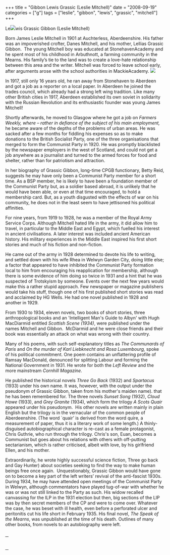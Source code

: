+++
title = "Gibbon Lewis Grassic (Leslie Mitchell)"
date = "2008-09-19"
categories = ["g"]
tags = ["leslie", "gibbon", "lewis", "grassic", "mitchell"]
+++

Le![](http://79.170.40.183/grahamstevenson.me.uk/images/stories/gibbon%20grassic%20L.jpg)wis Grassic Gibbon (Leslie Mitchell)

Born James Leslie Mitchell in 1901 at Auchterless, Aberdeenshire. His father was an impoverished crofter, Danes Mitchell, and his mother, Lellias Grassic Gibbon.  The young Mitchell boy was educated at StonehavenAcademy and he spent most of his childhood in Arbuthnott, a farming community in the Mearns. His family’s tie to the land was to create a love-hate relationship between this area and the writer. Mitchell was forced to leave school early, after arguments arose with the school authorities in MackieAcademy. ![](http://79.170.40.183/grahamstevenson.me.uk/images/stories/gibbon%20grassic%20lewis.jpg) 

In 1917, still only 16 years old, he ran away from Stonehaven to Aberdeen and got a job as a reporter on a local paper. In Aberdeen he joined the trades council, which already had a strong left wing tradition. Like many other British cities in 1917, Aberdeen established its own soviet in solidarity with the Russian Revolution and its enthusiastic founder was young James Mitchell!  

Shortly afterwards, he moved to Glasgow where he got a job on _Farmers Weekly, where – rather in defiance of the subject of his main employment,_ he became aware of the depths of the problems of urban areas. He was sacked after a few months for fiddling his expenses so as to make donations to the British Socialist Party, one of the three organisations that merged to form the Communist Party in 1920. He was promptly blacklisted by the newspaper employers in the west of Scotland, and could not get a job anywhere as a journalist and turned to the armed forces for food and shelter, rather than for patriotism and attraction.

In her biography of Grassic Gibbon, long-time CPGB functionary, Betty Reid, suggests he may have only been a Communist Party member for a short time. As a BSP member, he is likely to have been a foundation member of the Communist Party but, as a soldier based abroad, it is unlikely that he would have been able, or even at that time encouraged, to hold a membership card. But, as a youth disgusted with the effects of war on his community, he does not in the least seem to have jettisoned his political affinities.

For nine years, from 1919 to 1928, he was a member of the Royal Army Service Corps. Although Mitchell hated life in the army, it did allow him to travel, in particular to the Middle East and Egypt, which fuelled his interest in ancient civilisations. A later interest was included ancient American history. His military experiences in the Middle East inspired his first short stories and much of his fiction and non-fiction.

He came out of the army in 1928 determined to devote his life to writing, and settled down with his wife Rhea in Welwyn Garden City, doing little else; a factor that appeared to have inhibited the Communist Party formation local to him from encouraging his reapplication for membership, although there is some evidence of him doing so twice in 1931 and a hint that he was suspected of Trotskyism by someone. Events over the next few years would make this a rather stupid approach. Few newspaper or magazine publishers would take his stuff, though one of his first published short stories was read and acclaimed by HG Wells. He had one novel published in 1928 and another in 1929.

From 1930 to 1934, eleven novels, two books of short stories, three anthropological books and an 'Intelligent Man's Guide to Albyn' with Hugh MacDiarmid entitled _Scottish Scene (1934)_, were published under the names Mitchell and Gibbon.  McDiarmid and he were close friends and their book was essentially an attack on what was wrong with their country.

Many of his poems, with such self-explanatory titles as _The Communards of Paris_ and _On the murder of Karl Liebknecht and Rosa Luxembourg,_ spoke of his political commitment. One poem contains an unflattering profile of Ramsay MacDonald, denounced for splitting Labour and forming the National Government in 1931. He wrote for both the _Left Review_ and the more mainstream _Cornhill Magazine._

He published the historical novels _Three Go Back_ (1932) and _Spartacus_ (1933) under his own name. It was, however, with the output under the pseudonym of Grassic Gibbon, taken from his mother's maiden name). that he has been remembered for. The three novels _Sunset Song_ (1932), _Cloud Howe_ (1933), and _Grey Granite_ (1934), which form the trilogy _A Scots Quair_ appeared under his pseudonym.  His other novels are written mainly in plain English but the trilogy is in the vernacular of the common people of Aberdeenshire. (The word \`quair’ is derived from the word quire, a measurement of paper, thus it is a literary work of some length.) A thinly-disguised autobiographical character is re-cast as a female protagonist, Chris Guthrie, who run through the trilogy. Chris's son, Euan, becomes a Communist but goes about his relations with others with off-putting sectarianism, which is rather criticised, albeit with love, by his girlfriend Ellen, and his mother.

Extraordinarily, he wrote highly successful science fiction, Three go back and Gay Hunter) about societies seeking to find the way to make human beings free once again.  Unquestionably, Grassic Gibbon would have gone on to become a key part of the left writers’ revival of the anti-fascist 1930s. During 1934, he may have attended open meetings of the Communist Party in Welwyn, although commentators have played tug-of-war with whether he was or was not still linked to the Party as such. His widow recalled canvassing for the ILP in the 1931 election but then, big sections of the LIP was by then secret members of the CP and were to come over. Whatever the case, he was beset with ill health, even before a perforated ulcer and peritonitis cut his life short in February 1935. His final novel, _The Speak of the Mearns_, was unpublished at the time of his death. Outlines of many other books, from novels to an autobiography were left.

<table cellspacing="0" cellpadding="0" align="left" hspace="0" vspace="0"><tbody><tr><td valign="top" align="left" style="border-right: #d4d0c8; padding-right: 2.25pt; border-top: #d4d0c8; padding-left: 2.25pt; padding-bottom: 0cm; border-left: #d4d0c8; padding-top: 0cm; border-bottom: #d4d0c8; background-color: transparent"><div>&nbsp;</div><div><b>&nbsp;</b></div></td></tr></tbody></table>
